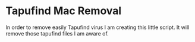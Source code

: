# Tapufind Mac Removal
 In order to remove easily Tapufind virus I am creating this little script. It will remove those tapufind files I am aware of.
